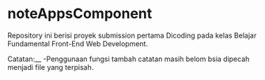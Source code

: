 # noteAppsComponent
Repository ini berisi proyek submission pertama Dicoding pada kelas Belajar Fundamental Front-End Web Development.

Catatan:__
-Penggunaan fungsi tambah catatan masih belom bsia dipecah menjadi file yang terpisah.
